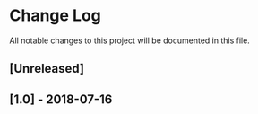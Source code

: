 # Change Log
All notable changes to this project will be documented in this file.

## [Unreleased]

## [1.0] - 2018-07-16
